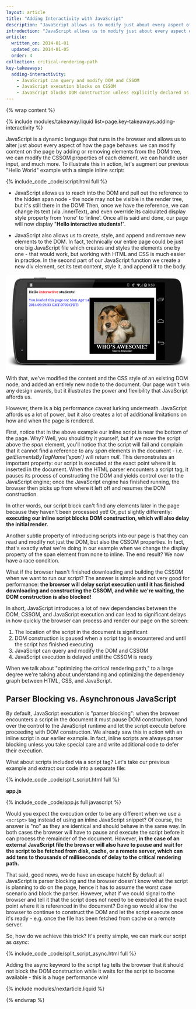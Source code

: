 ```yaml
---
layout: article
title: "Adding Interactivity with JavaScript"
description: "JavaScript allows us to modify just about every aspect of the page: content, styling, and its behavior to user interactions. However, JavaScript can also block DOM construction and delay when the page is rendered. Make your JavaScript async and eliminate any unnecessary JavaScript from the critical rendering path to deliver optimal performance."
introduction: "JavaScript allows us to modify just about every aspect of the page: content, styling, and its behavior to user interactions. However, JavaScript can also block DOM construction and delay when the page is rendered. Make your JavaScript async and eliminate any unnecessary JavaScript from the critical rendering path to deliver optimal performance."
article:
  written_on: 2014-01-01
  updated_on: 2014-01-05
  order: 4
collection: critical-rendering-path
key-takeaways:
  adding-interactivity:
    - JavaScript can query and modify DOM and CSSOM
    - JavaScript execution blocks on CSSOM
    - JavaScript blocks DOM construction unless explicitly declared as async
---
```

{% wrap content %}

<style type="text/css">
  img, video, object {
    max-width: 100%;
  }

  img.center {
    display: block;
    margin-left: auto;
    margin-right: auto;
  }
</style>

<!-- {% include modules/toc.liquid %} -->

{% include modules/takeaway.liquid list=page.key-takeaways.adding-interactivity %}

JavaScript is a dynamic language that runs in the browser and allows us to alter just about every aspect of how the page behaves: we can modify content on the page by adding or removing elements from the DOM tree, we can modify the CSSOM properties of each element, we can handle user input, and much more. To illustrate this in action, let's augment our previous "Hello World" example with a simple inline script:

{% include_code _code/script.html full %}

* JavaScript allows us to reach into the DOM and pull out the reference to the hidden span node - the node may not be visible in the render tree, but it's still there in the DOM! Then, once we have the reference, we can change its text (via .innerText), and even override its calculated display style property from ‘none' to ‘inline'. Once all is said and done, our page will now display "**Hello interactive students!**".

* JavaScript also allows us to create, style, and append and remove new elements to the DOM. In fact, technically our entire page could be just one big JavaScript file which creates and styles the elements one by one - that would work, but working with HTML and CSS is much easier in practice. In the second part of our JavaScript function we create a new div element, set its text content, style it, and append it to the body.

<img src="images/device-js-small.png" class="center" alt="page preview" />

With that, we've modified the content and the CSS style of an existing DOM node, and added an entirely new node to the document. Our page won't win any design awards, but it illustrates the power and flexibility that JavaScript affords us.

However, there is a big performance caveat lurking underneath. JavaScript affords us a lot of power, but it also creates a lot of additional limitations on how and when the page is rendered.

First, notice that in the above example our inline script is near the bottom of the page. Why? Well, you should try it yourself, but if we move the script above the _span_ element, you'll notice that the script will fail and complain that it cannot find a reference to any _span_ elements in the document - i.e. _getElementsByTagName(‘span')_ will return _null_. This demonstrates an important property: our script is executed at the exact point where it is inserted in the document. When the HTML parser encounters a script tag, it pauses its process of constructing the DOM and yields control over to the JavaScript engine; once the JavaScript engine has finished running, the browser then picks up from where it left off and resumes the DOM construction.

In other words, our script block can't find any elements later in the page because they haven't been processed yet! Or, put slightly differently: **executing our inline script blocks DOM construction, which will also delay the initial render.**

Another subtle property of introducing scripts into our page is that they can read and modify not just the DOM, but also the CSSOM properties. In fact, that's exactly what we're doing in our example when we change the display property of the span element from none to inline. The end result? We now have a race condition.

What if the browser hasn't finished downloading and building the CSSOM when we want to run our script? The answer is simple and not very good for performance: **the browser will delay script execution until it has finished downloading and constructing the CSSOM, and while we're waiting, the DOM construction is also blocked!**

In short, JavaScript introduces a lot of new dependencies between the DOM, CSSOM, and JavaScript execution and can lead to significant delays in how quickly the browser can process and render our page on the screen:

1. The location of the script in the document is significant
1. DOM construction is paused when a script tag is encountered and until the script has finished executing
1. JavaScript can query and modify the DOM and CSSOM
1. JavaScript execution is delayed until the CSSOM is ready

When we talk about "optimizing the critical rendering path," to a large degree we're talking about understanding and optimizing the dependency graph between HTML, CSS, and JavaScript.


## Parser Blocking vs. Asynchronous JavaScript

By default, JavaScript execution is "parser blocking": when the browser encounters a script in the document it must pause DOM construction, hand over the control to the JavaScript runtime and let the script execute before proceeding with DOM construction. We already saw this in action with an inline script in our earlier example. In fact, inline scripts are always parser blocking unless you take special care and write additional code to defer their execution.

What about scripts included via a script tag? Let's take our previous example and extract our code into a separate file:

{% include_code _code/split_script.html full %}

**app.js**

{% include_code _code/app.js full javascript %}

Would you expect the execution order to be any different when we use a `<script>` tag instead of using an inline JavaScript snippet? Of course, the answer is "no" as they are identical and should behave in the same way. In both cases the browser will have to pause and execute the script before it can process the remainder of the document. However, **in the case of an external JavaScript file the browser will also have to pause and wait for the script to be fetched from disk, cache, or a remote server, which can add tens to thousands of milliseconds of delay to the critical rendering path.**

That said, good news, we do have an escape hatch! By default all JavaScript is parser blocking and the browser doesn't know what the script is planning to do on the page, hence it has to assume the worst case scenario and block the parser. However, what if we could signal to the browser and tell it that the script does not need to be executed at the exact point where it is referenced in the document? Doing so would allow the browser to continue to construct the DOM and let the script execute once it's ready - e.g. once the file has been fetched from cache or a remote server.

So, how do we achieve this trick? It's pretty simple, we can mark our script as _async_:

{% include_code _code/split_script_async.html full %}

Adding the async keyword to the script tag tells the browser that it should not block the DOM construction while it waits for the script to become available - this is a huge performance win!

{% include modules/nextarticle.liquid %}

{% endwrap %}
